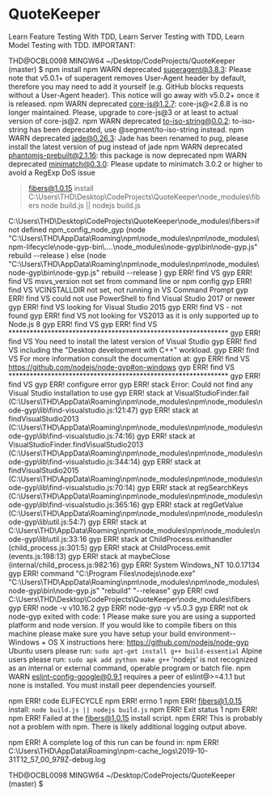 # QuoteKeeper
Learn Feature Testing With TDD, Learn Server Testing with TDD, Learn Model Testing with TDD.
IMPORTANT:

THD@OCBL0098 MINGW64 ~/Desktop/CodeProjects/QuoteKeeper (master)
$ npm install
npm WARN deprecated superagent@3.8.3: Please note that v5.0.1+ of superagent removes User-Agent header by default, therefore you may need to add it yourself (e.g. GitHub blocks requests without a User-Agent header).  This notice will go away with v5.0.2+ once it is released.
npm WARN deprecated core-js@1.2.7: core-js@<2.6.8 is no longer maintained. Please, upgrade to core-js@3 or at least to actual version of core-js@2.
npm WARN deprecated to-iso-string@0.0.2: to-iso-string has been deprecated, use @segment/to-iso-string instead.
npm WARN deprecated jade@0.26.3: Jade has been renamed to pug, please install the latest version of pug instead of jade
npm WARN deprecated phantomjs-prebuilt@2.1.16: this package is now deprecated
npm WARN deprecated minimatch@0.3.0: Please update to minimatch 3.0.2 or higher to avoid a RegExp DoS issue

> fibers@1.0.15 install C:\Users\THD\Desktop\CodeProjects\QuoteKeeper\node_modules\fibers
> node build.js || nodejs build.js


C:\Users\THD\Desktop\CodeProjects\QuoteKeeper\node_modules\fibers>if not defined npm_config_node_gyp (node "C:\Users\THD\AppData\Roaming\npm\node_modules\npm\node_modules\npm-lifecycle\node-gyp-bin\\..\..\node_modules\node-gyp\bin\node-gyp.js" rebuild --release )  else (node "C:\Users\THD\AppData\Roaming\npm\node_modules\npm\node_modules\node-gyp\bin\node-gyp.js" rebuild --release )
gyp ERR! find VS
gyp ERR! find VS msvs_version not set from command line or npm config
gyp ERR! find VS VCINSTALLDIR not set, not running in VS Command Prompt
gyp ERR! find VS could not use PowerShell to find Visual Studio 2017 or newer
gyp ERR! find VS looking for Visual Studio 2015
gyp ERR! find VS - not found
gyp ERR! find VS not looking for VS2013 as it is only supported up to Node.js 8
gyp ERR! find VS
gyp ERR! find VS **************************************************************
gyp ERR! find VS You need to install the latest version of Visual Studio
gyp ERR! find VS including the "Desktop development with C++" workload.
gyp ERR! find VS For more information consult the documentation at:
gyp ERR! find VS https://github.com/nodejs/node-gyp#on-windows
gyp ERR! find VS **************************************************************
gyp ERR! find VS
gyp ERR! configure error
gyp ERR! stack Error: Could not find any Visual Studio installation to use
gyp ERR! stack     at VisualStudioFinder.fail (C:\Users\THD\AppData\Roaming\npm\node_modules\npm\node_modules\node-gyp\lib\find-visualstudio.js:121:47)
gyp ERR! stack     at findVisualStudio2013 (C:\Users\THD\AppData\Roaming\npm\node_modules\npm\node_modules\node-gyp\lib\find-visualstudio.js:74:16)
gyp ERR! stack     at VisualStudioFinder.findVisualStudio2013 (C:\Users\THD\AppData\Roaming\npm\node_modules\npm\node_modules\node-gyp\lib\find-visualstudio.js:344:14)
gyp ERR! stack     at findVisualStudio2015 (C:\Users\THD\AppData\Roaming\npm\node_modules\npm\node_modules\node-gyp\lib\find-visualstudio.js:70:14)
gyp ERR! stack     at regSearchKeys (C:\Users\THD\AppData\Roaming\npm\node_modules\npm\node_modules\node-gyp\lib\find-visualstudio.js:365:16)
gyp ERR! stack     at regGetValue (C:\Users\THD\AppData\Roaming\npm\node_modules\npm\node_modules\node-gyp\lib\util.js:54:7)
gyp ERR! stack     at C:\Users\THD\AppData\Roaming\npm\node_modules\npm\node_modules\node-gyp\lib\util.js:33:16
gyp ERR! stack     at ChildProcess.exithandler (child_process.js:301:5)
gyp ERR! stack     at ChildProcess.emit (events.js:198:13)
gyp ERR! stack     at maybeClose (internal/child_process.js:982:16)
gyp ERR! System Windows_NT 10.0.17134
gyp ERR! command "C:\\Program Files\\nodejs\\node.exe" "C:\\Users\\THD\\AppData\\Roaming\\npm\\node_modules\\npm\\node_modules\\node-gyp\\bin\\node-gyp.js" "rebuild" "--release"
gyp ERR! cwd C:\Users\THD\Desktop\CodeProjects\QuoteKeeper\node_modules\fibers
gyp ERR! node -v v10.16.2
gyp ERR! node-gyp -v v5.0.3
gyp ERR! not ok
node-gyp exited with code: 1
Please make sure you are using a supported platform and node version. If you
would like to compile fibers on this machine please make sure you have setup your
build environment--
Windows + OS X instructions here: https://github.com/nodejs/node-gyp
Ubuntu users please run: `sudo apt-get install g++ build-essential`
Alpine users please run: `sudo apk add python make g++`
'nodejs' is not recognized as an internal or external command,
operable program or batch file.
npm WARN eslint-config-google@0.9.1 requires a peer of eslint@>=4.1.1 but none is installed. You must install peer dependencies yourself.

npm ERR! code ELIFECYCLE
npm ERR! errno 1
npm ERR! fibers@1.0.15 install: `node build.js || nodejs build.js`
npm ERR! Exit status 1
npm ERR!
npm ERR! Failed at the fibers@1.0.15 install script.
npm ERR! This is probably not a problem with npm. There is likely additional logging output above.

npm ERR! A complete log of this run can be found in:
npm ERR!     C:\Users\THD\AppData\Roaming\npm-cache\_logs\2019-10-31T12_57_00_979Z-debug.log

THD@OCBL0098 MINGW64 ~/Desktop/CodeProjects/QuoteKeeper (master)
$

